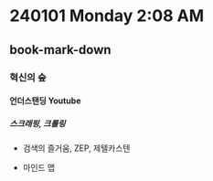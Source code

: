 # 240101 Monday 2:08 AM

## book-mark-down

### 혁신의 숲

#### 언더스탠딩 Youtube

##### 스크래핑, 크롤링

- 검색의 즐거움, ZEP, 제텔카스텐

- 마인드 맵